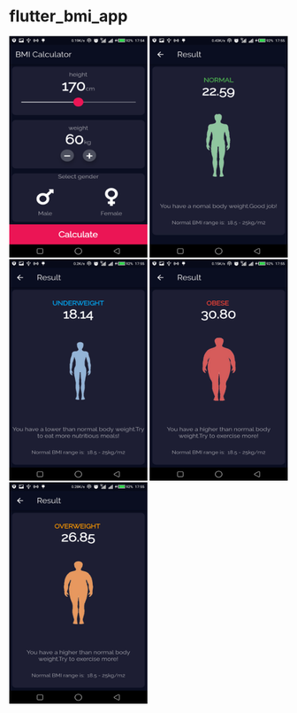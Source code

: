 # flutter_bmi_app
 

 <img src="https://github.com/Richard-bejide/flutter_bmi_app/blob/main/flutter_01.png" height="400" width="250">
  <img src="https://github.com/Richard-bejide/flutter_bmi_app/blob/main/flutter_02.png" height="400" width="250">
   <img src="https://github.com/Richard-bejide/flutter_bmi_app/blob/main/flutter_03.png" height="400" width="250">
    <img src="https://github.com/Richard-bejide/flutter_bmi_app/blob/main/flutter_04.png" height="400" width="250">
     <img src="https://github.com/Richard-bejide/flutter_bmi_app/blob/main/flutter_05.png" height="400" width="250">
